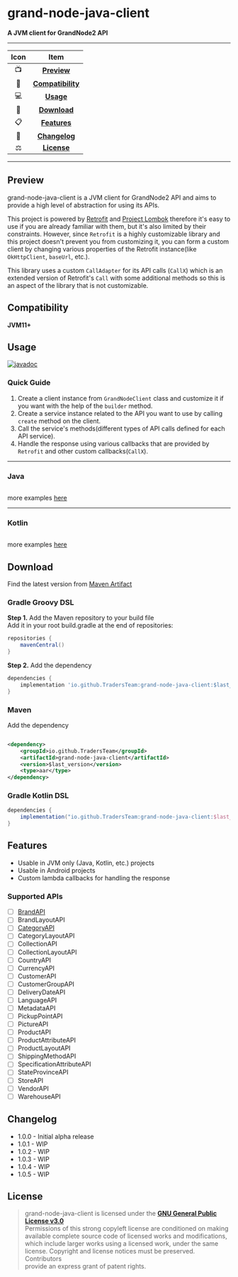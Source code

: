 # grand-node-java-client

**A JVM client for GrandNode2 API**

---

| Icon |                Item                 |
|:----:|:-----------------------------------:|
|  📺  |       [**Preview**](#Preview)       |
|  📱  | [**Compatibility**](#Compatibility) |
|  💻  |         [**Usage**](#Usage)         |
|  📩  |      [**Download**](#Download)      |
|  📋  |      [**Features**](#Features)      |
|  🧾  |     [**Changelog**](#Changelog)     |
|  ⚖️  |       [**License**](#License)       |

---

## Preview

grand-node-java-client is a JVM client for GrandNode2 API and aims to provide a high level of abstraction for using its
APIs.

This project is powered by [Retrofit](https://github.com/square/retrofit)
and [Project Lombok](https://github.com/projectlombok/lombok)
therefore it's easy to use if you are already familiar with them, but it's also limited by their constraints. However,
since `Retrofit` is a highly customizable library and this project doesn't prevent you from customizing it, you can form
a custom client by changing various properties of the Retrofit instance(like `OkHttpClient`, `baseUrl`, etc.).

This library uses a custom `CallAdapter` for its API calls (`CallX`) which is an extended version of Retrofit's `Call`
with some additional methods so this is an aspect of the library that is not customizable.

## Compatibility

**JVM11+**

## Usage

[![javadoc](https://javadoc.io/badge2/io.github.TradersTeam/grand-node-java-client/javadoc.svg)](https://javadoc.io/doc/io.github.TradersTeam/grand-node-java-client)

### Quick Guide

1. Create a client instance from `GrandNodeClient` class and customize it if you want with the help of the `builder` method.
2. Create a service instance related to the API you want to use by calling `create` method on the client.
3. Call the service's methods(different types of API calls defined for each API service).
4. Handle the response using various callbacks that are provided by `Retrofit` and other custom callbacks(`CallX`).

---

### Java

```java

```

more examples [here](https://github.com/TradersTeam/grand-node-java-client/tree/master/example-java)

---

### Kotlin

```kotlin

```

more examples [here](https://github.com/TradersTeam/grand-node-java-client/tree/master/example-kotlin)

## Download

Find the latest version
from [Maven Artifact](https://repo1.maven.org/maven2/io/github/TradersTeam/grand-node-java-client/maven-metadata.xml)

### Gradle Groovy DSL

**Step 1.** Add the Maven repository to your build file  
Add it in your root build.gradle at the end of repositories:

```groovy
repositories {
    mavenCentral()
}
```

**Step 2.** Add the dependency

```groovy
dependencies {
    implementation 'io.github.TradersTeam:grand-node-java-client:$last_version'
}
```

### Maven

Add the dependency

```xml

<dependency>
    <groupId>io.github.TradersTeam</groupId>
    <artifactId>grand-node-java-client</artifactId>
    <version>$last_version</version>
    <type>aar</type>
</dependency>  
```

### Gradle Kotlin DSL

```groovy
dependencies {
    implementation("io.github.TradersTeam:grand-node-java-client:$last_version")
}
```

## Features

- Usable in JVM only (Java, Kotlin, etc.) projects
- Usable in Android projects
- Custom lambda callbacks for handling the response

### Supported APIs

- [ ] [BrandAPI](https://github.com/TradersTeam/grand-node-java-client/issues/28)
- [ ] BrandLayoutAPI
- [ ] [CategoryAPI](https://github.com/TradersTeam/grand-node-java-client/issues/33)
- [ ] CategoryLayoutAPI
- [ ] CollectionAPI
- [ ] CollectionLayoutAPI
- [ ] CountryAPI
- [ ] CurrencyAPI
- [ ] CustomerAPI
- [ ] CustomerGroupAPI
- [ ] DeliveryDateAPI
- [ ] LanguageAPI
- [ ] MetadataAPI
- [ ] PickupPointAPI
- [ ] PictureAPI
- [ ] ProductAPI
- [ ] ProductAttributeAPI
- [ ] ProductLayoutAPI
- [ ] ShippingMethodAPI
- [ ] SpecificationAttributeAPI
- [ ] StateProvinceAPI
- [ ] StoreAPI
- [ ] VendorAPI
- [ ] WarehouseAPI

## Changelog

- 1.0.0 - Initial alpha release
- 1.0.1 - WIP
- 1.0.2 - WIP
- 1.0.3 - WIP
- 1.0.4 - WIP
- 1.0.5 - WIP

## License

> grand-node-java-client is licensed under the **[GNU General Public License v3.0](./LICENSE)**  
> Permissions of this strong copyleft license are conditioned on making  
> available complete source code of licensed works and modifications,  
> which include larger works using a licensed work, under the same  
> license. Copyright and license notices must be preserved. Contributors  
> provide an express grant of patent rights.
